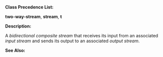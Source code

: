  

**Class Precedence List:** 

**two-way-stream**, **stream**, **t** 

**Description:** 

A *bidirectional composite stream* that receives its input from an associated *input stream* and sends its output to an associated *output stream*. 

**See Also:** 

